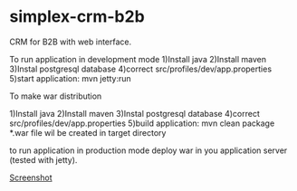 simplex-crm-b2b
===============

CRM for B2B with web interface.

To run application in development mode
1)Install java
2)Install maven
3)Instal postgresql database
4)correct src/profiles/dev/app.properties
5)start application: mvn jetty:run

To make war distribution

1)Install java
2)Install maven
3)Instal postgresql database
4)correct src/profiles/dev/app.properties
5)build application: mvn clean package
*.war file wil be created in target directory

to run application in production mode deploy war in you application server (tested with jetty).



[Screenshot](https://github.com/dmrzh/simplex-crm-b2b/wiki/Screehshot)
